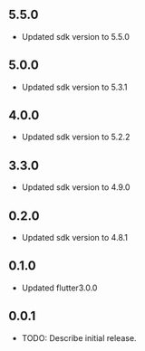 ## 5.5.0

* Updated sdk version to 5.5.0

## 5.0.0

* Updated sdk version to 5.3.1

## 4.0.0

* Updated sdk version to 5.2.2

## 3.3.0

* Updated sdk version to 4.9.0

## 0.2.0

* Updated sdk version to 4.8.1

## 0.1.0

* Updated flutter3.0.0

## 0.0.1

* TODO: Describe initial release.
